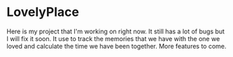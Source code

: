 # LovelyPlace
Here is my project that I'm working on right now. It still has a lot of bugs but I will fix it soon. It use to track the memories that we have with the one we loved and calculate the time we have been together. More features to come.
